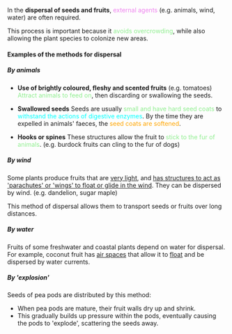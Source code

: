 In the **dispersal of seeds and fruits**, <span style="color: violet">external agents</span> (e.g. animals, wind, water) are often required.

This process is important because it <span style="color: lightgreen">avoids overcrowding</span>, while also allowing the plant species to colonize new areas.

#### Examples of the methods for dispersal
##### By animals
- **Use of brightly coloured, fleshy and scented fruits** (e.g. tomatoes)
  <span style="color: lightgreen">Attract animals to feed on</span>, then discarding or swallowing the seeds.

- **Swallowed seeds**
  Seeds are usually <span style="color: lightgreen">small and have hard seed coats</span> to <span style="color: aqua">withstand the actions of digestive enzymes</span>. By the time they are expelled in animals' faeces, the <span style="color: orange">seed coats are softened</span>.

- **Hooks or spines**
  These structures allow the fruit to <span style="color: lightgreen">stick to the fur of animals</span>.
  (e.g. burdock fruits can cling to the fur of dogs)

##### By wind
Some plants produce fruits that are <u>very light</u>, and <u>has structures to act as 'parachutes' or 'wings' to float or glide in the wind</u>. They can be dispersed by wind.
(e.g. dandelion, sugar maple)

This method of dispersal allows them to transport seeds or fruits over long distances.

##### By water
Fruits of some freshwater and coastal plants depend on water for dispersal.
For example, coconut fruit has <u>air spaces</u> that allow it to <u>float</u> and be dispersed by water currents.

##### By 'explosion'
Seeds of pea pods are distributed by this method:
- When pea pods are mature, their fruit walls dry up and shrink.
- This gradually builds up pressure within the pods, eventually causing the pods to 'explode', scattering the seeds away.
